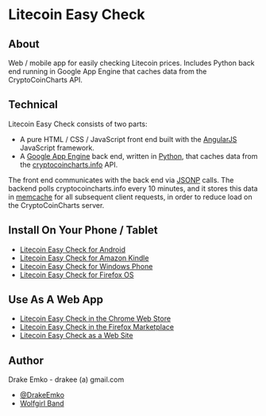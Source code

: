 # Litecoin Easy Check

## About
Web / mobile app for easily checking Litecoin prices. Includes Python back end running in Google App Engine that caches data from the CryptoCoinCharts API.

## Technical
Litecoin Easy Check consists of two parts:
* A pure HTML / CSS / JavaScript front end built with the [AngularJS](http://angularjs.org/) JavaScript framework.
* A [Google App Engine](https://developers.google.com/appengine/) back end, written in [Python](http://www.python.org/), that caches data from the [cryptocoincharts.info](http://www.cryptocoincharts.info/) API.

The front end communicates with the back end via [JSONP](http://en.wikipedia.org/wiki/JSONP) calls. The backend polls cryptocoincharts.info every 10 minutes, and it stores this data in [memcache](https://developers.google.com/appengine/docs/python/memcache/) for all subsequent client requests, in order to reduce load on the CryptoCoinCharts server.

## Install On Your Phone / Tablet
* [Litecoin Easy Check for Android](https://play.google.com/store/apps/details?id=net.edrake.litecoineasycheck)
* [Litecoin Easy Check for Amazon Kindle](http://www.amazon.com/Drake-Emko-Litecoin-Easy-Check/dp/B00I2ROD74/ref=sr_1_1?s=mobile-apps&ie=UTF8&qid=1391451534&sr=1-1&keywords=litecoin+easy+check)
* [Litecoin Easy Check for Windows Phone](http://www.windowsphone.com/en-us/store/app/litecoin-easy-check/8648a008-d8bb-4587-9b99-d36c4b21187c)
* [Litecoin Easy Check for Firefox OS](https://marketplace.firefox.com/app/litecoin-easy-check)

## Use As A Web App
* [Litecoin Easy Check in the Chrome Web Store](https://chrome.google.com/webstore/detail/litecoin-easy-check/eijmjnlmmgmpighmhdmjinnkicpdepcl)
* [Litecoin Easy Check in the Firefox Marketplace](https://marketplace.firefox.com/app/litecoin-easy-check)
* [Litecoin Easy Check as a Web Site](http://d2y538ab9a8vah.cloudfront.net/main.html)

## Author
Drake Emko - drakee (a) gmail.com
* [@DrakeEmko](https://twitter.com/DrakeEmko)
* [Wolfgirl Band](http://wolfgirl.bandcamp.com/)

